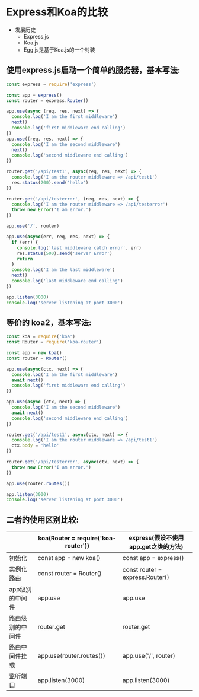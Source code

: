 # Express和Koa的比较

* 发展历史
  * Express.js
  * Koa.js
  * Egg.js是基于Koa.js的一个封装

## 使用express.js启动一个简单的服务器，基本写法:
```javascript
const express = require('express')

const app = express()
const router = express.Router()

app.use(async (req, res, next) => {
  console.log('I am the first middleware')
  next()
  console.log('first middleware end calling')
})
app.use((req, res, next) => {
  console.log('I am the second middleware')
  next()
  console.log('second middleware end calling')
})

router.get('/api/test1', async(req, res, next) => {
  console.log('I am the router middleware => /api/test1')
  res.status(200).send('hello')
})

router.get('/api/testerror', (req, res, next) => {
  console.log('I am the router middleware => /api/testerror')
  throw new Error('I am error.')
})

app.use('/', router)

app.use(async(err, req, res, next) => {
  if (err) {
    console.log('last middleware catch error', err)
    res.status(500).send('server Error')
    return
  }
  console.log('I am the last middleware')
  next()
  console.log('last middleware end calling')
})

app.listen(3000)
console.log('server listening at port 3000')
```

## 等价的 koa2，基本写法:
```javascript
const koa = require('koa')
const Router = require('koa-router')

const app = new koa()
const router = Router()

app.use(async(ctx, next) => {
  console.log('I am the first middleware')
  await next()
  console.log('first middleware end calling')
})

app.use(async (ctx, next) => {
  console.log('I am the second middleware')
  await next()
  console.log('second middleware end calling')
})

router.get('/api/test1', async(ctx, next) => {
  console.log('I am the router middleware => /api/test1')
  ctx.body = 'hello'
})

router.get('/api/testerror', async(ctx, next) => {
  throw new Error('I am error.')
})

app.use(router.routes())

app.listen(3000)
console.log('server listening at port 3000')
```

## 二者的使用区别比较:

|           | koa(Router = require('koa-router'))   | express(假设不使用app.get之类的方法)  |
| ---- | ---- | ---- |
| 初始化 | const app = new koa() | const app = express() |
| 实例化路由 | const router = Router()	 | const router = express.Router() |
| app级别的中间件	 | app.use	 | app.use |
| 路由级别的中间件	 | router.get	 | router.get |
| 路由中间件挂载	 | app.use(router.routes())	 |  app.use('/', router)  |
| 监听端口	 | app.listen(3000)	 | app.listen(3000) |



